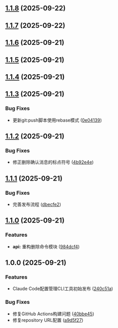 ## [1.1.8](https://github.com/cjh-store/cc/compare/v1.1.7...v1.1.8) (2025-09-22)

## [1.1.7](https://github.com/cjh-store/cc/compare/v1.1.6...v1.1.7) (2025-09-22)

## [1.1.6](https://github.com/cjh-store/cc/compare/v1.1.5...v1.1.6) (2025-09-21)

## [1.1.5](https://github.com/cjh-store/cc/compare/v1.1.4...v1.1.5) (2025-09-21)

## [1.1.4](https://github.com/cjh-store/cc/compare/v1.1.3...v1.1.4) (2025-09-21)

## [1.1.3](https://github.com/cjh-store/cc/compare/v1.1.2...v1.1.3) (2025-09-21)

### Bug Fixes

* 更新git:push脚本使用rebase模式 ([0e04139](https://github.com/cjh-store/cc/commit/0e04139))

## [1.1.2](https://github.com/cjh-store/cc/compare/v1.1.1...v1.1.2) (2025-09-21)

### Bug Fixes

* 修正删除确认消息的标点符号 ([4b92e4e](https://github.com/cjh-store/cc/commit/4b92e4e))

## [1.1.1](https://github.com/cjh-store/cc/compare/v1.1.0...v1.1.1) (2025-09-21)

### Bug Fixes

* 完善发布流程 ([dbecfe2](https://github.com/cjh-store/cc/commit/dbecfe2f36987716c740ff76634a3febc1c4f54a))

## [1.1.0](https://github.com/cjh-store/cc/compare/v1.0.0...v1.1.0) (2025-09-21)

### Features

* **api:** 重构删除命令模块 ([984dcf4](https://github.com/cjh-store/cc/commit/984dcf4bed7f0ac94ebf6273d265a180603e1a39))

## 1.0.0 (2025-09-21)

### Features

* Claude Code配置管理CLI工具初始发布 ([240c51a](https://github.com/cjh-store/cc/commit/240c51af53daf0f89bd3cdc9af961f9b2201a4b0))

### Bug Fixes

* 修复GitHub Actions构建问题 ([40bbe45](https://github.com/cjh-store/cc/commit/40bbe457ef78f9318c716a80b1f5cbb249679717))
* 修复repository URL配置 ([a9d5f27](https://github.com/cjh-store/cc/commit/a9d5f270195fceab0fa25eda559d4ab6df0b3e31))
